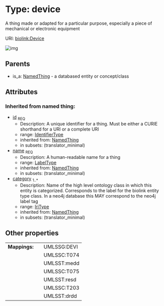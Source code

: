 
# Type: device


A thing made or adapted for a particular purpose, especially a piece of mechanical or electronic equipment

URI: [biolink:Device](https://w3id.org/biolink/vocab/Device)


![img](http://yuml.me/diagram/nofunky;dir:TB/class/\[NamedThing]^-\[Device&#124;id(i):identifier_type;name(i):label_type;category(i):iri_type%20%2B])

## Parents

 *  is_a: [NamedThing](NamedThing.md) - a databased entity or concept/class

## Attributes


### Inherited from named thing:

 * [id](id.md)  <sub>REQ</sub>
    * Description: A unique identifier for a thing. Must be either a CURIE shorthand for a URI or a complete URI
    * range: [IdentifierType](type/IdentifierType.md)
    * inherited from: [NamedThing](NamedThing.md)
    * in subsets: (translator_minimal)
 * [name](name.md)  <sub>REQ</sub>
    * Description: A human-readable name for a thing
    * range: [LabelType](type/LabelType.md)
    * inherited from: [NamedThing](NamedThing.md)
    * in subsets: (translator_minimal)
 * [category](category.md)  <sub>1..*</sub>
    * Description: Name of the high level ontology class in which this entity is categorized. Corresponds to the label for the biolink entity type class. In a neo4j database this MAY correspond to the neo4j label tag
    * range: [IriType](type/IriType.md)
    * inherited from: [NamedThing](NamedThing.md)
    * in subsets: (translator_minimal)

## Other properties

|  |  |  |
| --- | --- | --- |
| **Mappings:** | | UMLSSG:DEVI |
|  | | UMLSSC:T074 |
|  | | UMLSST:medd |
|  | | UMLSSC:T075 |
|  | | UMLSST:resd |
|  | | UMLSSC:T203 |
|  | | UMLSST:drdd |

